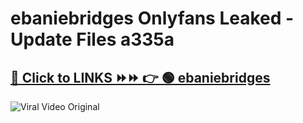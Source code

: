 
 # ebaniebridges Onlyfans Leaked - Update Files a335a

## <h2><a href="https://clipsfans.com/ebaniebridges&ref=git">🔗 Click to LINKS ⏩⏩ 👉 🟢 ebaniebridges </a></h2>

<a href="https://clipsfans.com/ebaniebridges&ref=git" rel="nofollow" data-target="animated-image.originalLink"><img src="https://i.ibb.co.com/xMMVF88/686577567.gif" alt="Viral Video Original" style="max-width: 100%; display: inline-block;" data-target="animated-image.originalImage"></a>

